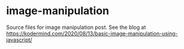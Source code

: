 # image-manipulation
Source files for image manipulation post. See the blog at https://kodermind.com/2020/08/13/basic-image-manipulation-using-javascript/
